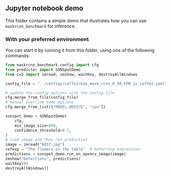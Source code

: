 ## Jupyter notebook demo

This folder contains a simple demo that illustrates how you can use `maskrcnn_benchmark` for inference.


### With your preferred environment

You can start it by running it from this folder, using one of the following commands:
```python
from maskrcnn_benchmark.config import cfg
from predictor import SUNSpotDemo
from cv2 import imread, imshow, waitKey, destroyAllWindows

config_file = "../configs/caffe2/e2e_mask_rcnn_R_50_FPN_1x_caffe2.yaml"

# update the config options with the config file
cfg.merge_from_file(config_file)
# manual override some options
cfg.merge_from_list(["MODEL.DEVICE", "cpu"])

sunspot_demo = SUNSpotDemo(
    cfg,
    min_image_size=800,
    confidence_threshold=0.7,
)
# load image and then run prediction
image = imread("6817.jpg")
refexp = "The flowers on the table"  # Referring expression 
predictions = sunspot_demo.run_on_opencv_image(image)
imshow("Detections", predictions)
waitKey(0)
destroyAllWindows()
```
